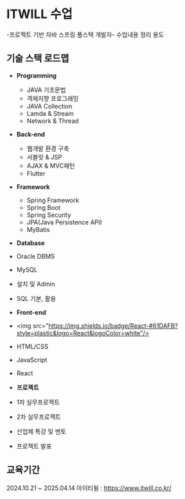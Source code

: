 # ITWILL 수업
-프로젝트 기반 자바 스프링 풀스택 개발자- 수업내용 정리 용도 

## 기술 스택 로드맵 
* **Programming**
  * JAVA 기초문법
  * 객체지향 프로그래밍
  * JAVA Collection
  * Lamda & Stream
  * Network & Thread

* **Back-end**
  * 웹개발 환경 구축
  * 서블릿 & JSP
  *  AJAX & MVC패턴
  *  Flutter

* **Framework**
  * Spring Framework
  * Spring Boot
  * Spring Security
  * JPA(Java Persistence API)
  * MyBatis 

* **Database**
 * Oracle DBMS
 * MySQL
 * 설치 및 Admin
 * SQL 기본, 활용

* **Front-end**
*  <img src="https://img.shields.io/badge/React-#61DAFB?style=plastic&logo=React&logoColor=white"/>
 * HTML/CSS
 * JavaScript
 * React 

* **프로젝트**
 * 1차 실무프로젝트
 * 2차 실무프로젝트
 * 산업체 특강 및 멘토
 * 프로젝트 발표

## 교육기간 
2024.10.21 ~ 2025.04.14
아이티윌 : <https://www.itwill.co.kr/>
